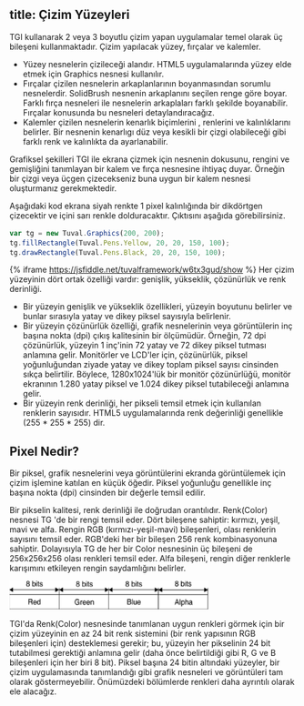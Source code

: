 title: Çizim Yüzeyleri
---
TGI kullanarak 2 veya 3 boyutlu çizim yapan uygulamalar temel olarak üç bileşeni kullanmaktadır. Çizim yapılacak yüzey, fırçalar ve kalemler.
* Yüzey nesnelerin çizileceği alandır. HTML5 uygulamalarında yüzey elde etmek için Graphics nesnesi kullanılır.
* Fırçalar çizilen nesnelerin arkaplanlarının boyanmasından sorumlu nesnelerdir. SolidBrush nesnenin arkaplanını seçilen renge göre boyar. Farklı fırça nesneleri ile nesnelerin arkaplaları farklı şekilde boyanabilir. Fırçalar konusunda bu nesneleri detaylandıracağız.
* Kalemler çizilen nesnelerin kenarlık biçimlerini , renlerini ve kalınlıklarını belirler. Bir nesnenin kenarlıgı düz veya kesikli bir çizgi olabileceği gibi farklı renk ve kalınlıkta da ayarlanabilir.

Grafiksel şekilleri TGI ile ekrana çizmek için nesnenin dokusunu, rengini ve gemişliğini tanımlayan bir kalem ve fırça nesnesine ihtiyaç duyar. Örneğin bir çizgi veya üçgen çizecekseniz buna uygun bir kalem nesnesi oluşturmanız gerekmektedir.

Aşağıdaki kod ekrana siyah renkte 1 pixel kalınlığında bir dikdörtgen çizecektir ve içini sarı renkle dolduracaktır. Çıktısını aşağıda görebilirsiniz.
````javascript
var tg = new Tuval.Graphics(200, 200);
tg.fillRectangle(Tuval.Pens.Yellow, 20, 20, 150, 100);
tg.drawRectangle(Tuval.Pens.Black, 20, 20, 150, 100);
````
{% iframe https://jsfiddle.net/tuvalframework/w6tx3gud/show %}
Her çizim yüzeyinin dört ortak özelliği vardır: genişlik, yükseklik, çözünürlük ve renk derinliği.
- Bir yüzeyin genişlik ve yükseklik özellikleri, yüzeyin boyutunu belirler ve bunlar sırasıyla yatay ve dikey piksel sayısıyla belirlenir.
- Bir yüzeyin çözünürlük özelliği, grafik nesnelerinin veya görüntülerin inç başına nokta (dpi) çıkış kalitesinin bir ölçümüdür. Örneğin, 72 dpi çözünürlük, yüzeyin 1 inç'inin 72 yatay ve 72 dikey piksel tutması anlamına gelir. Monitörler ve LCD'ler için, çözünürlük, piksel yoğunluğundan ziyade yatay ve dikey toplam piksel sayısı cinsinden sıkça belirtilir. Böylece, 1280x1024'lük bir monitör çözünürlüğü, monitör ekranının 1.280 yatay piksel ve 1.024 dikey piksel tutabileceği anlamına gelir.
- Bir yüzeyin renk derinliği, her pikseli temsil etmek için kullanılan renklerin sayısıdır. HTML5 uygulamalarında renk değerinliği genellikle (255 * 255 * 255)  dir.

## Pixel Nedir?
Bir piksel, grafik nesnelerini veya görüntülerini ekranda görüntülemek için çizim işlemine katılan en küçük öğedir. Piksel yoğunluğu genellikle inç başına nokta (dpi) cinsinden bir değerle temsil edilir.

Bir pikselin kalitesi, renk derinliği ile doğrudan orantılıdır. Renk(Color) nesnesi TG 'de bir rengi temsil eder. Dört bileşene sahiptir:  kırmızı, yeşil, mavi ve alfa. Rengin RGB (kırmızı-yeşil-mavi) bileşenleri, olası renklerin sayısını temsil eder. RGB'deki her bir bileşen 256 renk kombinasyonuna sahiptir. Dolayısıyla TG de her bir Color nesnesinin üç bileşeni de 256x256x256 olası renkleri temsil eder. Alfa bileşeni, rengin diğer renklerle karışımını etkileyen rengin saydamlığını belirler.

<img src="./images/picture2.png" width="350" height="50" />

TGI'da Renk(Color) nesnesinde tanımlanan uygun renkleri görmek için bir çizim yüzeyinin en az 24 bit renk sistemini (bir renk yapısının RGB bileşenleri için) desteklemesi gerekir; bu, yüzeyin her pikselinin 24 bit tutabilmesi gerektiği anlamına gelir (daha önce belirtildiği gibi R, G ve B bileşenleri için her biri 8 bit). Piksel başına 24 bitin altındaki yüzeyler, bir çizim uygulamasında tanımlandığı gibi grafik nesneleri ve görüntüleri tam olarak göstermeyebilir. Önümüzdeki bölümlerde renkleri daha ayrıntılı olarak ele alacağız.
